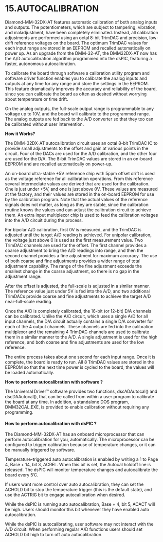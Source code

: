 # 15.AUTOCALIBRATION

Diamond-MM-32DX-AT features automatic calibration of both analog inputs and outputs. The potentiometers, which are subject to tampering, vibration, and maladjustment, have been completely eliminated. Instead, all calibration adjustments are performed using an octal 8-bit TrimDAC and precision, low-drift reference voltages on the board. The optimum TrimDAC values for each input range are stored in an EEPROM and recalled automatically on power up. As an upgrade from the DMM-32-AT, the DMM32DX-AT now has the A/D autocalibration algorithm programmed into the dsPIC, featuring a faster, autonomous autocalibration. 

To calibrate the board through software a calibration utility program and software driver function enables you to calibrate the analog inputs and outputs at any time for any range and store the settings in the EEPROM. This feature dramatically improves the accuracy and reliability of the board, since you can calibrate the board as often as desired without worrying about temperature or time drift. 

On the analog outputs, the full-scale output range is programmable to any voltage up to 10V, and the board will calibrate to the programmed range. The analog outputs are fed back to the A/D converter so that they too can be calibrated without user intervention.

**How it Works?**

The DMM-32DX-AT autocalibration circuit uses an octal 8-bit TrimDAC IC to provide small adjustments to the offset and gain at various points in the circuit. Four of the DACs are used for the A/D calibration, and the other four are used for the D/A. The 8-bit TrimDAC values are stored in an on-board EEPROM and are recalled automatically on power-up. 

An on-board ultra-stable +5V reference chip with 5ppm offset drift is used as the voltage reference for all calibration operations. From this reference several intermediate values are derived that are used for the calibration. One is just under +5V, and one is just above 0V. These values are measured at the factory, and their values are stored in the on-board EEPROM for use by the calibration program. Note that the actual values of the reference signals does not matter, as long as they are stable, since the calibration routine knows the values and can adjust the calibration circuit to achieve them. An extra input multiplexor chip is used to feed the calibration voltages into the A/D circuit during the process. 

For bipolar A/D calibration, first 0V is measured, and the TrimDAC is adjusted until the target A/D reading is achieved. For unipolar calibration, the voltage just above 0 is used as the first measurement value. Two TrimDAC channels are used for the offset. The first channel provides a coarse adjustment to bring the A/D readings into range, and then the second channel provides a fine adjustment for maximum accuracy. The use of both coarse and fine adjustments provides a wider range of total adjustment capability. The range of the fine adjustment exceeds the smallest change in the coarse adjustment, so there is no gap in the adjustment range. 

After the offset is adjusted, the full-scale is adjusted in a similar manner. The reference value just under 5V is fed into the A/D, and two additional TrimDACs provide coarse and fine adjustments to achieve the target A/D near-full-scale reading. 

Once the A/D is completely calibrated, the 16-bit \(or 12-bit\) D/A channels can be calibrated. Unlike the A/D circuit, which uses a single A/D for all input channels, the D/A circuit actually contains a single D/A converter for each of the 4 output channels. These channels are fed into the calibration multiplexor and the remaining 4 TrimDAC channels are used to calibrate them in a similar manner to the A/D. A single adjustment is used for the high reference, and both coarse and fine adjustments are used for the low reference. 

The entire process takes about one second for each input range. Once it is complete, the board is ready to run. All 8 TrimDAC values are stored in the EEPROM so that the next time power is cycled to the board, the values will be loaded automatically.

**How to perform autocalibration with software ?**

The Universal Driver™ software provides two functions, dscADAutocal\(\) and dscDAAutocal\(\), that can be called from within a user program to calibrate the board at any time. In addition, a standalone DOS program, DMM32CAL.EXE, is provided to enable calibration without requiring any programming. 

#### How to perform autocalibration with dsPIC ?

The Diamond-MM-32DX-AT has an onboard microprocessor that can perform autocalibration for you, automatically. The microprocessor can be configured to trigger calibration because of temperature changes, or it can be manually triggered by software. 

Temperature-triggered auto autocalibration is enabled by writing a 1 to Page 4, Base + 14, bit 3, ACREL. When this bit is set, the Autocal holdoff line is released. The dsPIC will monitor temperature changes and autocalibrate the board every 5’C. 

If users want more control over auto autocalibration, they can set the ACHOLD bit to stop the temperature trigger \(this is the default state\), and use the ACTRIG bit to engage autocalibration when desired. 

While the dsPIC is running auto autocalibration, Base + 4, bit 5, ACACT will be high. Users should monitor this bit whenever they have enabled auto autocalibration. 

While the dsPIC is autocalibrating, user software may not interact with the A/D circuit. When performing regular A/D functions users should set ACHOLD bit high to turn off auto autocalibration.

